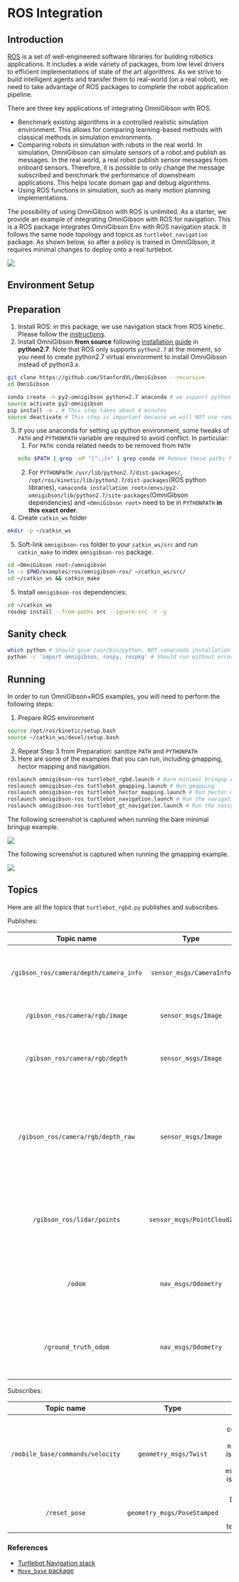 ROS Integration
============

Introduction
----------------

[ROS](http://www.ros.org) is a set of well-engineered software libraries for building robotics applications. It includes a wide variety of packages, from low level drivers to efficient implementations of state of the art algorithms. As we strive to build intelligent agents and transfer them to real-world (on a real robot), we need to take advantage of ROS packages to complete the robot application pipeline. 

There are three key applications of integrating OmniGibson with ROS. 

- Benchmark existing algorithms in a controlled realistic simulation environment. This allows for comparing learning-based methods with classical methods in simulation environments.
- Comparing robots in simulation with robots in the real world. In simulation, OmniGibson can simulate sensors of a robot and publish as messages. In the real world, a real robot publish sensor messages from onboard sensors. Therefore, it is possible to only change the message subscribed and benchmark the performance of downstream applications. This helps locate domain gap and debug algorithms.
- Using ROS functions in simulation, such as many motion planning implementations.

The possibility of using OmniGibson with ROS is unlimited. As a starter, we provide an example of integrating OmniGibson with ROS for navigation. This is a ROS package integrates OmniGibson Env with ROS navigation stack. It follows the same node topology and topics as `turtlebot_navigation` package. As shown below, so after a policy is trained in OmniGibson, it requires minimal changes to deploy onto a real turtlebot.

![](images/node_topo.jpg)

Environment Setup
----------------

## Preparation
 
1. Install ROS: in this package, we use navigation stack from ROS kinetic. Please follow the [instructions](http://wiki.ros.org/kinetic/Installation/Ubuntu).
2. Install OmniGibson **from source** following [installation guide](installation.md) in **python2.7**. Note that ROS only supports `python2.7` at the moment, so you need to create python2.7 virtual environment to install OmniGibson instead of python3.x.
```bash
git clone https://github.com/StanfordVL/OmniGibson --recursive
cd OmniGibson

conda create -n py2-omnigibson python=2.7 anaconda # we support python 2.7, 3.5, 3.6, 3.7, 3.8
source activate py2-omnigibson
pip install -e . # This step takes about 4 minutes
source deactivate # This step is important because we will NOT use <anaconda installation root>/envs/py2-omnigibson/bin/python
```
3. If you use anaconda for setting up python environment, some tweaks of `PATH` and `PYTHONPATH` variable are required to avoid conflict. In particular:
	1. For `PATH`: conda related needs to be removed from `PATH`
	```bash
	echo $PATH | grep -oP "[^:;]+" | grep conda	## Remove these paths from $PATH
	```
	2. For `PYTHONPATH`: `/usr/lib/python2.7/dist-packages/`, `/opt/ros/kinetic/lib/python2.7/dist-packages`(ROS python libraries), `<anaconda installation root>/envs/py2-omnigibson/lib/python2.7/site-packages`(OmniGibson dependencies) and `<OmniGibson root>` need to be in `PYTHONPATH` **in this exact order**.
4. Create `catkin_ws` folder
```bash
mkdir -p ~/catkin_ws
```
5. Soft-link `omnigibson-ros` folder to your `catkin_ws/src` and run `catkin_make` to index `omnigibson-ros` package.
```bash
cd <OmniGibson root>/omnigibson
ln -s $PWD/examples/ros/omnigibson-ros/ ~/catkin_ws/src/
cd ~/catkin_ws && catkin_make
```
5. Install `omnigibson-ros` dependencies:
```bash
cd ~/catkin_ws
rosdep install --from-paths src --ignore-src -r -y
```

## Sanity check 

```bash
which python # Should give /usr/bin/python, NOT <anaconda installation root>/envs/py2-omnigibson/bin/python
python -c 'import omnigibson, rospy, rospkg' # Should run without errors
```

Running
----------------

In order to run OmniGibson+ROS examples, you will need to perform the following steps:

1. Prepare ROS environment
```bash
source /opt/ros/kinetic/setup.bash
source ~/catkin_ws/devel/setup.bash
```
2. Repeat Step 3 from Preparation: sanitize `PATH` and `PYTHONPATH`
3. Here are some of the examples that you can run, including gmapping, hector mapping and navigation.
```bash
roslaunch omnigibson-ros turtlebot_rgbd.launch # Bare minimal bringup example
roslaunch omnigibson-ros turtlebot_gmapping.launch # Run gmapping
roslaunch omnigibson-ros turtlebot_hector_mapping.launch # Run hector mapping
roslaunch omnigibson-ros turtlebot_navigation.launch # Run the navigation stack, we have provided the map
roslaunch omnigibson-ros turtlebot_gt_navigation.launch # Run the navigation stack with ground truth localization
```


The following screenshot is captured when running the bare minimal bringup example.

![](images/sensing.png)

The following screenshot is captured when running the gmapping example.

![](images/slam.png)


Topics
----------------

Here are all the topics that `turtlebot_rgbd.py` publishes and subscribes.

Publishes:

| Topic name        | Type           | Usage|
|:------------------:|:---------------------------:|:---:|
|`/gibson_ros/camera/depth/camera_info`|`sensor_msgs/CameraInfo`|Camera parameters used in OmniGibson, same for depth and rgb|
|`/gibson_ros/camera/rgb/image`|`sensor_msgs/Image`|RGB image captured in OmniGibson|
|`/gibson_ros/camera/rgb/depth`|`sensor_msgs/Image`|Depth image captured in OmniGibson, in meters, with dtype being float32|
|`/gibson_ros/camera/rgb/depth_raw`|`sensor_msgs/Image`|Depth image captured in OmniGibson, mimic raw depth data captured with OpenNI cameras, with dtype being uint16, see more [here](http://www.ros.org/reps/rep-0118.html)|
|`/gibson_ros/lidar/points`|`sensor_msgs/PointCloud2`|1-beam LiDAR scan captured in OmniGibson, in meters, with dtype being float32|
|`/odom`|`nav_msgs/Odometry` |The pose of `base_footprint` in `odom` frame, generated with groudtruth pose in OmniGibson|
|`/ground_truth_odom`|`nav_msgs/Odometry`|The pose of `base_footprint` in `world` frame, generated with groudtruth pose in OmniGibson|

Subscribes:

| Topic name        | Type           | Usage|
|:------------------:|:---------------------------:|:---:|
|`/mobile_base/commands/velocity`|`geometry_msgs/Twist`|Velocity command for turtlebot, `msg.linear.x` is the forward velocity, `msg.angular.z` is the angular velocity|
|`/reset_pose`|`geometry_msgs/PoseStamped`|Direct reset turtlebot's pose (i.e. teleportation)|


### References

- [Turtlebot Navigation stack](http://wiki.ros.org/turtlebot_navigation/Tutorials/Setup%20the%20Navigation%20Stack%20for%20TurtleBot)
- [`Move_base` package](http://wiki.ros.org/move_base)
